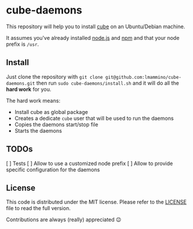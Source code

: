 cube-daemons
============

This repository will help you to install [cube](https://github.com/square/cube) on an Ubuntu/Debian machine.

It assumes you've already installed [node.js](http://nodejs.org/) and [npm](https://www.npmjs.org/) and that your node prefix is `/usr`.


## Install

Just clone the repository with `git clone git@github.com:lmammino/cube-daemons.git` then run `sudo cube-daemons/install.sh` and it will do all the **hard work** for you.

The hard work means:

 - Install cube as global package
 - Creates a dedicate `cube` user that will be used to run the daemons
 - Copies the daemons start/stop file
 - Starts the daemons


## TODOs

 [ ] Tests
 [ ] Allow to use a customized node prefix
 [ ] Allow to provide specific configuration for the daemons

## License

This code is distributed under the MIT license. Please refer to the [LICENSE](/LICENSE) file to read the full version.

Contributions are always (really) appreciated :wink:
